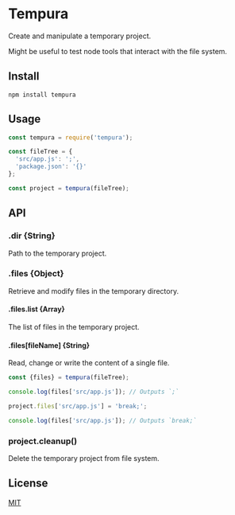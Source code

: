 # Tempura
Create and manipulate a temporary project.

Might be useful to test node tools that interact with the file system.

## Install
`npm install tempura`

## Usage
```js
const tempura = require('tempura');

const fileTree = {
  'src/app.js': ';',
  'package.json': '{}'
};

const project = tempura(fileTree);
```

## API
### .dir {String}
Path to the temporary project.

### .files {Object}
Retrieve and modify files in the temporary directory.

#### .files.list {Array<String>}
The list of files in the temporary project.

#### .files[fileName] {String}
Read, change or write the content of a single file.

```js
const {files} = tempura(fileTree);

console.log(files['src/app.js']); // Outputs `;`

project.files['src/app.js'] = 'break;';

console.log(files['src/app.js']); // Outputs `break;`
```

### project.cleanup()
Delete the temporary project from file system.

## License
[MIT](/LICENSE)
